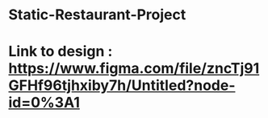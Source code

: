 # Static-Restaurant-Project

# Link to design : https://www.figma.com/file/zncTj91GFHf96tjhxiby7h/Untitled?node-id=0%3A1
